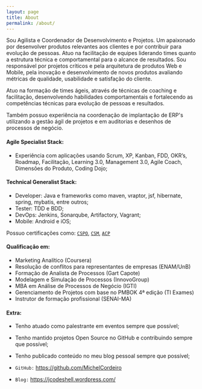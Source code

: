 ```yaml
---
layout: page
title: About
permalink: /about/
---
```


<div class="mt50"></div>

Sou Agilista e Coordenador de Desenvolvimento e Projetos. Um apaixonado por desenvolver produtos relevantes aos clientes e por contribuir para evolução de pessoas. Atuo na facilitação de equipes liderando times quanto a estrutura técnica e comportamental para o alcance de resultados. Sou responsável por projetos críticos e pela arquitetura de produtos Web e Mobile, pela inovação e desenvolvimento de novos produtos avaliando métricas de qualidade, usabilidade e satisfação do cliente.

Atuo na formação de times ágeis, através de técnicas de coaching e facilitação, desenvolvendo habilidades comportamentais e fortalecendo as competências técnicas para evolução de pessoas e resultados.

Também possuo experiência na coordenação de implantação de ERP's utilizando a gestão ágil de projetos e em auditorias e desenhos de processos de negócio.

<h4>Agile Specialist Stack:</h4>

- Experiência com aplicações usando Scrum, XP, Kanban, FDD, OKR’s, Roadmap, Facilitação, Learning 3.0, Management 3.0, Agile Coach, Dimensões do Produto, Coding Dojo;

<h4>Technical Generalist Stack:</h4>

- Developer: Java e frameworks como maven, vraptor, jsf, hibernate, spring, mybatis, entre outros;
- Tester: TDD e BDD;
- DevOps: Jenkins, Sonarqube, Artifactory, Vagrant;
- Mobile: Android e iOS;

Possuo certificações como: [``CSPO``](https://www.scrumalliance.org/certifications/practitioners/cspo-certification ),  [``CSM``](https://www.scrumalliance.org/certifications/practitioners/certified-scrummaster-csm),  [``ACP``](#)

<h4>Qualificação em:</h4>

- Marketing Analítico (Coursera)
-	Resolução de conflitos para representantes de empresas (ENAM/UnB)
-	Formação de Analista de Processos (Gart Capote)
-	Modelagem e Simulação de Processos (InnovoGroup)
-	MBA em Análise de Processos de Negócio (IGTI)
-	Gerenciamento de Projetos com base no PMBOK 4ª edição (TI Exames)
-	Instrutor de formação profissional (SENAI-MA)

<h4>Extra:</h4>

- Tenho atuado como palestrante em eventos sempre que possível;
- Tenho mantido projetos Open Source no GitHub e contribuindo sempre que possível;
- Tenho publicado conteúdo no meu blog pessoal sempre que possível;

- ``GitHub:`` https://github.com/MichelCordeiro
- ``Blog:``  https://jcodeshell.wordpress.com/